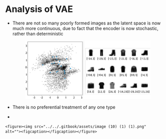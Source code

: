 # Analysis of VAE

*   There are not so many poorly formed images as the latent space is now much more continuous, due to fact that the encoder is now stochastic, rather than deterministic

    <figure><img src="../../.gitbook/assets/image (9) (1) (1) (1) (1) (1) (1) (1).png" alt=""><figcaption></figcaption></figure>
* There is no preferential treatment of any one type
*

```
<figure><img src="../../.gitbook/assets/image (10) (1) (1).png" alt=""><figcaption></figcaption></figure>
```

